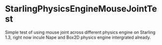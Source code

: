 StarlingPhysicsEngineMouseJointTest
===================================

Simple test of using mouse joint across different physics engine on Starling 1.3, right now incule Nape and Box2D physics engine intergrated already.
